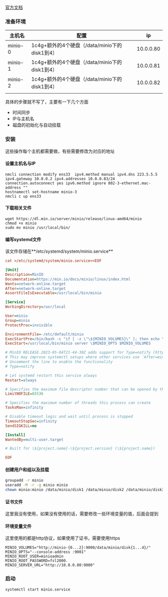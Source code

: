 [官方文档](https://www.minio.org.cn/docs/cn/minio/linux/operations/installation.html)

### 准备环境

| 主机名  | 配置                                           | ip        |
| ------- | ---------------------------------------------- | --------- |
| minio-0 | 1c4g+额外的4个硬盘（/data/minio下的 disk1到4） | 10.0.0.80 |
| minio-1 | 1c4g+额外的4个硬盘（/data/minio下的 disk1到4） | 10.0.0.81 |
| minio-2 | 1c4g+额外的4个硬盘（/data/minio下的 disk1到4） | 10.0.0.82 |
|         |                                                |           |

具体的步骤就不写了，主要有一下几个方面

- 时间同步
- IP与主机名
- 磁盘的初始化与自动挂载

### 安装

这些操作每个主机都需要做，有些需要修改为对应的地址

#### 设置主机名与IP

```shell
nmcli connection modify ens33  ipv4.method manual ipv4.dns 223.5.5.5 ipv4.gateway 10.0.0.2 ipv4.addresses 10.0.0.83/24 connection.autoconnect yes ipv6.method ignore 802-3-ethernet.mac-address ""
hostnamectl set-hostname minio-3
nmcli c up ens33
```

#### 下载相关文件

```shell
wget https://dl.min.io/server/minio/release/linux-amd64/minio
chmod +x minio
sudo mv minio /usr/local/bin/
```

#### 编写systemd文件

该文件存储在**/etc/systemd/system/minio.service**

```ini
cat >/etc/systemd/system/minio.service<<EOF

[Unit]
Description=MinIO
Documentation=https://min.io/docs/minio/linux/index.html
Wants=network-online.target
After=network-online.target
AssertFileIsExecutable=/usr/local/bin/minio

[Service]
WorkingDirectory=/usr/local

User=minio
Group=minio
ProtectProc=invisible

EnvironmentFile=-/etc/default/minio
ExecStartPre=/bin/bash -c "if [ -z \"\${MINIO_VOLUMES}\" ]; then echo \"Variable MINIO_VOLUMES not set in /etc/default/minio\"; exit 1; fi"
ExecStart=/usr/local/bin/minio server \$MINIO_OPTS $MINIO_VOLUMES

# MinIO RELEASE.2023-05-04T21-44-30Z adds support for Type=notify (https://www.freedesktop.org/software/systemd/man/systemd.service.html#Type=)
# This may improve systemctl setups where other services use `After=minio.server`
# Uncomment the line to enable the functionality
# Type=notify

# Let systemd restart this service always
Restart=always

# Specifies the maximum file descriptor number that can be opened by this process
LimitNOFILE=65536

# Specifies the maximum number of threads this process can create
TasksMax=infinity

# Disable timeout logic and wait until process is stopped
TimeoutStopSec=infinity
SendSIGKILL=no

[Install]
WantedBy=multi-user.target

# Built for \${project.name}-\${project.version} (\${project.name})

EOF
```

#### 创建用户和组以及挂载

```sh
groupadd -r minio
useradd -M -r -g minio minio
chown minio:minio /data/minio/disk1 /data/minio/disk2 /data/minio/disk3 /data/minio/disk4
```



#### 证书文件

这里我没有使用，如果没有使用的话，需要修改一些环境变量的值，后面会提到

#### 环境变量文件

这里使用的都是http协议，如果使用了证书，需要使用https

```shell
MINIO_VOLUMES="http://minio-{0...2}:9000/data/minio/disk{1...4}/"
MINIO_OPTS="--console-address :9001"
MINIO_ROOT_USER=minioadmin
MINIO_ROOT_PASSWORD=fsl2000.
MINIO_SERVER_URL="http://10.0.0.80:9000"
```

### 启动

```bash
systemctl start minio.service
```

